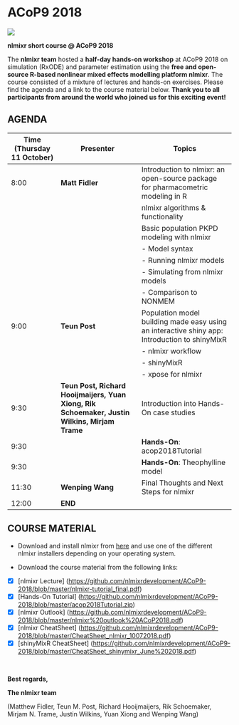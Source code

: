 # ACoP9 2018

<img src="https://github.com/nlmixrdevelopment/nlmixr/blob/master/vignettes/nlmixr_RxODE_shinyMixR_combo.jpg">

**nlmixr short course @ ACoP9 2018**

The **nlmixr team** hosted a **half-day hands-on workshop** at ACoP9 2018 on simulation (RxODE) and parameter estimation using the **free and open-source R-based nonlinear mixed effects modelling platform nlmixr**. 
The course consisted of a mixture of lectures and hands-on exercises. Please find the agenda and a link to the course material below. 
**Thank you to all participants from around the world who joined us for this exciting event!**

## AGENDA

| Time (Thursday 11 October) | Presenter | Topics |
| -------------------------- | ----------------- | ------|
| 8:00 | **Matt Fidler** | Introduction to nlmixr: an open-source package for pharmacometric modeling in R|
|       |                 | nlmixr algorithms & functionality|
|       |                 | Basic population PKPD modeling with nlmixr |
|       |                 |  - Model syntax |
|       |                 |  - Running nlmixr models |
|       |                 |  - Simulating from nlmixr models |
|       |                 |  - Comparison to NONMEM |
| 9:00 | **Teun Post** | Population model building made easy using an interactive shiny app: Introduction to shinyMixR|
|       |                      | - nlmixr workflow |
|       |                      | - shinyMixR |
|       |                      | - xpose for nlmixr |
| 9:30 | **Teun Post, Richard Hooijmaijers, Yuan Xiong, Rik Schoemaker, Justin Wilkins, Mirjam Trame** | Introduction into Hands-On case studies |
| 9:30 |                                              | **Hands-On**: acop2018Tutorial |
| 9:30 |                                              | **Hands-On**: Theophylline model |
| 11:30 | **Wenping Wang** | Final Thoughts and Next Steps for nlmixr |
| 12:00 | **END** |

## COURSE MATERIAL

- Download and install nlmixr from [here]( https://github.com/nlmixrdevelopment/nlmixr/releases/tag/v1.0.0-7 ) and use one of the different nlmixr installers depending on your operating system.

- Download the course material from the following links:

 - [x]  [nlmixr Lecture] (https://github.com/nlmixrdevelopment/ACoP9-2018/blob/master/nlmixr-tutorial_final.pdf)
 - [x] [Hands-On Tutorial] (https://github.com/nlmixrdevelopment/ACoP9-2018/blob/master/acop2018Tutorial.zip)
 - [x] [nlmixr Outlook] (https://github.com/nlmixrdevelopment/ACoP9-2018/blob/master/nlmixr%20outlook%20ACoP2018.pdf)
 - [x] [nlmixr CheatSheet] (https://github.com/nlmixrdevelopment/ACoP9-2018/blob/master/CheatSheet_nlmixr_10072018.pdf)
 - [x] [shinyMixR CheatSheet] (https://github.com/nlmixrdevelopment/ACoP9-2018/blob/master/CheatSheet_shinymixr_June%202018.pdf)

<br />

**Best regards,**

**The nlmixr team**

(Matthew Fidler, Teun M. Post, Richard Hooijmaijers, Rik Schoemaker, Mirjam N. Trame, Justin Wilkins, Yuan Xiong and Wenping Wang)

